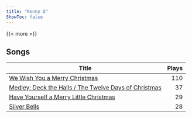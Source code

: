 ```yaml
---
title: "Kenny G"
ShowToc: false
---
```


{{< more >}}

## Songs
Title | Plays 
----- | -----: 
[We Wish You a Merry Christmas](/songs/we-wish-you-a-merry-christmas) | 110
[Medley: Deck the Halls / The Twelve Days of Christmas](/songs/medley-deck-the-halls-the-twelve-days-of-christmas) | 37
[Have Yourself a Merry Little Christmas](/songs/have-yourself-a-merry-little-christmas) | 29
[Silver Bells](/songs/silver-bells) | 28

